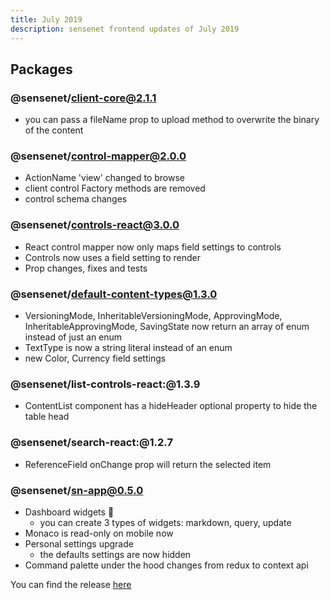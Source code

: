 ```yaml
---
title: July 2019
description: sensenet frontend updates of July 2019
---
```


## Packages

### @sensenet/client-core@2.1.1
 - you can pass a fileName prop to upload method to overwrite the binary of the content
 
### @sensenet/control-mapper@2.0.0
 - ActionName 'view' changed to browse
 - client control Factory methods are removed
 - control schema changes

### @sensenet/controls-react@3.0.0
 - React control mapper now only maps field settings to controls
 - Controls now uses a field setting to render
 - Prop changes, fixes and tests

### @sensenet/default-content-types@1.3.0
 - VersioningMode, InheritableVersioningMode, ApprovingMode, InheritableApprovingMode, SavingState now return an array of enum instead of just an enum
 - TextType is now a string literal instead of an enum
 - new Color, Currency field settings

### @sensenet/list-controls-react:@1.3.9
 - ContentList component has a hideHeader optional property to hide the table head

### @sensenet/search-react:@1.2.7
 - ReferenceField onChange prop will return the selected item
 
### @sensenet/sn-app@0.5.0
 - Dashboard widgets 📅
    - you can create 3 types of widgets: markdown, query, update
 - Monaco is read-only on mobile now
 - Personal settings upgrade
    - the defaults settings are now hidden
 - Command palette under the hood changes from redux to context api

You can find the release [here](https://github.com/SenseNet/sn-client/releases/tag/2019.7.0)
